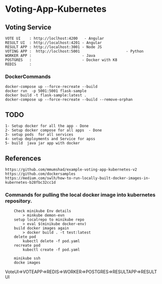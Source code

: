 # Voting-App-Kubernetes

## Voting Service



    VOTE UI    : http://loclhost:4200   - Angular
    RESULT UI  : http://localhost:4201 - Angular 
    RESULT APP : http://localhost:3001 - Node JS
    VOTING APP :  http://loclhost:5001                     - Python
    WORKER APP :                       - Java
    POSTGRES   :                       - Docker with K8
    REDIS      :

### DockerCommands

    docker-compose up --force-recreate --build
    docker run  -p 5001:5001 flask-sample
    docker build -t flask-sample:latest .
    docker-compose up --force-recreate --build --remove-orphan

    
    
## TODO

    1- Setup docker for all the app - Done
    2- Setup docker compose for all apps  - Done
    3- setup pods  for all services
    4- setup deployments and Service for apss
    5- build  java jar app with docker 


## References

    https://github.com/mmumshad/example-voting-app-kubernetes-v2
    https://github.com/dockersamples
    https://medium.com/swlh/how-to-run-locally-built-docker-images-in-kubernetes-b28fbc32cc1d


### Commands for pulling the local docker image into kubernetes repository.

        Check minikube Env details 
            > minkube demon-evn
        setup localrepo to minikube repo
            > eval $(minikube docker-env)
        build docker images again
            > docker build . -t test:latest
        delete pod
            kubectl delete -f pod.yaml
        recreate pod
            kubectl create -f pod.yaml

        minikube ssh
        docke images 

        
VoteUI=>VOTEAPP=>REDIS=>WORKER=>POSTGRES=>RESULTAPP=>RESULTUI
